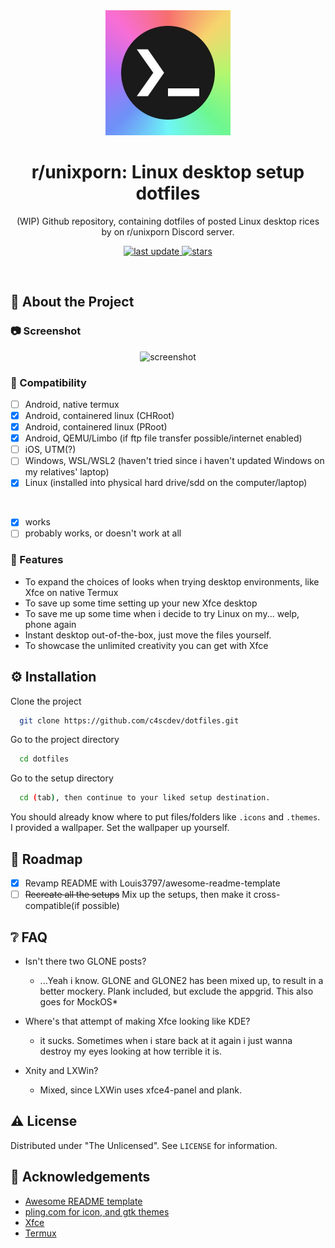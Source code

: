 <!--
Hey, thanks for using the awesome-readme-template template.  
If you have any enhancements, then fork this project and create a pull request 
or just open an issue with the label "enhancement".

Don't forget to give this project a star for additional support ;)
Maybe you can mention me or this repo in the acknowledgements too
-->
<div align="center">

  <img src="https://raw.githubusercontent.com/c4scdev/dotfiles/main/UpAi4Y5__400x400.jpg" alt="logo" width="200" height="200" />
  <h1>r/unixporn: Linux desktop setup dotfiles</h1>
  
  <p>
    (WIP) Github repository, containing dotfiles of posted Linux desktop rices by on r/unixporn Discord server.
  </p>
  
  
<!-- Badges -->
<p>
  <a href="">
    <img src="https://img.shields.io/github/last-commit/c4scdev/dotfiles" alt="last update" />
  </a>
  <a href="https://github.com/c4scdev/dotfiles/stargazers">
    <img src="https://img.shields.io/github/stars/c4scdev/dotfiles" alt="stars" />
  </a>
</p>

</div>

<br />

<!-- About the Project -->
## :star2: About the Project


<!-- Screenshots -->
### :camera: Screenshot

<div align="center"> 
  <img src="https://placehold.co/600x400?text=Your+Screenshot+here" alt="screenshot" />
</div>


<!-- Compatibility -->
### :space_invader: Compatibility
* [ ] Android, native termux
* [x] Android, containered linux (CHRoot)
* [X] Android, containered linux (PRoot)
* [x] Android, QEMU/Limbo (if ftp file transfer possible/internet enabled)
* [ ] iOS, UTM(?)
* [ ] Windows, WSL/WSL2 (haven't tried since i haven't updated Windows on my relatives' laptop)
* [x] Linux (installed into physical hard drive/sdd on the computer/laptop)
<br />

* [x] works
* [ ] probably works, or doesn't work at all

<!-- Features -->
### :dart: Features

- To expand the choices of looks when trying desktop environments, like Xfce on native Termux 
- To save up some time setting up your new Xfce desktop
- To save me up some time when i decide to try Linux on my... welp, phone again
- Instant desktop out-of-the-box, just move the files yourself.
- To showcase the unlimited creativity you can get with Xfce

<!-- Installation -->
## :gear: Installation 

Clone the project

```bash
  git clone https://github.com/c4scdev/dotfiles.git
```

Go to the project directory

```bash
  cd dotfiles
```

Go to the setup directory 

```bash
  cd (tab), then continue to your liked setup destination.
```
You should already know where to put files/folders like `.icons` and `.themes`.<br />
I provided a wallpaper. Set the wallpaper up yourself.

<!-- Roadmap -->
## :compass: Roadmap

* [x] Revamp README with Louis3797/awesome-readme-template
* [ ] ~~Recreate all the setups~~ Mix up the setups, then make it cross-compatible(if possible)

<!-- FAQ -->
## :grey_question: FAQ

- Isn't there two GLONE posts?

  + ...Yeah i know. GLONE and GLONE2 has been mixed up, to result in a better mockery. Plank included, but exclude the appgrid.
This also goes for MockOS*


- Where's that attempt of making Xfce looking like KDE?

  + it sucks. Sometimes when i stare back at it again i just wanna destroy my eyes looking at how terrible it is.

- Xnity and LXWin?

  + Mixed, since LXWin uses xfce4-panel and plank.


<!-- License -->
## :warning: License

Distributed under "The Unlicensed". See `LICENSE` for information.

<!-- Acknowledgments -->
## :gem: Acknowledgements

 - [Awesome README template](https://github.com/Louis3797/awesome-readme-template)
 - [pling.com for icon, and gtk themes](https://pling.com)
 - [Xfce](https://xfce.org)
 - [Termux](https://github.com/termux/termux-app)

